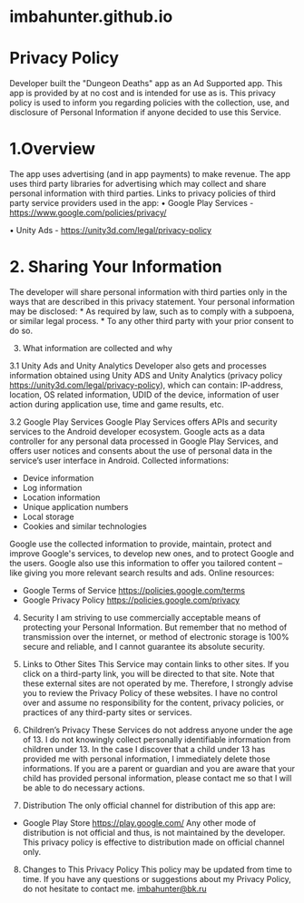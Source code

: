 # imbahunter.github.io

<h1>Privacy Policy</h1>

Developer built the "Dungeon Deaths" app as an Ad Supported app. This app is provided by at no cost and is intended for use as is.
This privacy policy is used to inform you regarding policies with the collection, use, and disclosure of Personal Information if anyone decided to use this Service.

<h1>1.Overview</h1>


The app uses advertising (and in app payments) to make revenue. The app uses third party libraries for advertising which may collect and share personal information with third parties.
Links to privacy policies of third party service providers used in the app:
•	Google Play Services - https://www.google.com/policies/privacy/

•	Unity Ads - https://unity3d.com/legal/privacy-policy

<h1>2. Sharing Your Information</h1>
The developer will share personal information with third parties only in the ways that are described in this privacy statement.
Your personal information may be disclosed: 
* As required by law, such as to comply with a subpoena, or similar legal process.
* To any other third party with your prior consent to do so.

3. What information are collected and why

3.1 Unity Ads and Unity Analytics 
Developer also gets and processes information obtained using Unity ADS and Unity Analytics (privacy policy https://unity3d.com/legal/privacy-policy), which can contain: IP-address, location, OS related information, UDID of the device, information of user action during application use, time and game results, etc. 

3.2 Google Play Services
Google Play Services offers APIs and security services to the Android developer ecosystem. Google acts as a data controller for any personal data processed in Google Play Services, and offers user notices and consents about the use of personal data in the service’s user interface in Android.
Collected informations:
* Device information
* Log information
* Location information
* Unique application numbers
* Local storage
* Cookies and similar technologies

Google use the collected information to provide, maintain, protect and improve Google's services, to develop new ones, and to protect Google and the users. Google also use this  information to offer you tailored content – like giving you more relevant search results and ads.
Online resources:
* Google Terms of Service      https://policies.google.com/terms
* Google Privacy Policy        https://policies.google.com/privacy


4. Security
I am striving to use commercially acceptable means of protecting your Personal Information. But remember that no method of transmission over the internet, or method of electronic storage is 100% secure and reliable, and I cannot guarantee its absolute security.

5. Links to Other Sites
This Service may contain links to other sites. If you click on a third-party link, you will be directed to that site. Note that these external sites are not operated by me. Therefore, I strongly advise you to review the Privacy Policy of these websites. I have no control over and assume no responsibility for the content, privacy policies, or practices of any third-party sites or services.

6. Children’s Privacy
These Services do not address anyone under the age of 13. I do not knowingly collect personally identifiable information from children under 13. In the case I discover that a child under 13 has provided me with personal information, I immediately delete those informations. If you are a parent or guardian and you are aware that your child has provided personal information, please contact me so that I will be able to do necessary actions.

7. Distribution
The only official channel for distribution of this app are:
* Google Play Store                https://play.google.com/
Any other mode of distribution is not official and thus, is not maintained by the developer. This privacy policy is effective to distribution made on official channel only.

8. Changes to This Privacy Policy
This policy may be updated from time to time.
If you have any questions or suggestions about my Privacy Policy, do not hesitate to
contact me.
imbahunter@bk.ru

